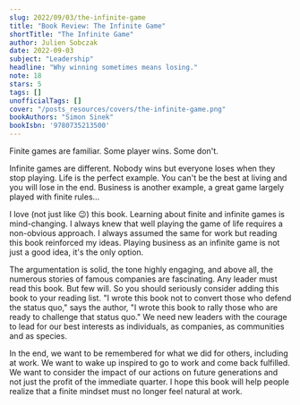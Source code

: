 ```yaml
---
slug: 2022/09/03/the-infinite-game
title: "Book Review: The Infinite Game"
shortTitle: "The Infinite Game"
author: Julien Sobczak
date: 2022-09-03
subject: "Leadership"
headline: "Why winning sometimes means losing."
note: 18
stars: 5
tags: []
unofficialTags: []
cover: "/posts_resources/covers/the-infinite-game.png"
bookAuthors: "Simon Sinek"
bookIsbn: '9780735213500'
---
```



Finite games are familiar. Some player wins. Some don't.

Infinite games are different. Nobody wins but everyone loses when they stop playing. Life is the perfect example. You can't be the best at living and you will lose in the end. Business is another example, a great game largely played with finite rules…

I love (not just like 😉) this book. Learning about finite and infinite games is mind-changing. I always knew that well playing the game of life requires a non-obvious approach. I always assumed the same for work but reading this book reinforced my ideas. Playing business as an infinite game is not just a good idea, it's the only option.

The argumentation is solid, the tone highly engaging, and above all, the numerous stories of famous companies are fascinating. Any leader must read this book. But few will. So you should seriously consider adding this book to your reading list. "I wrote this book not to convert those who defend the status quo," says the author, "I wrote this book to rally those who are ready to challenge that status quo." We need new leaders with the courage to lead for our best interests as individuals, as companies, as communities and as species.

In the end, we want to be remembered for what we did for others, including at work. We want to wake up inspired to go to work and come back fulfilled. We want to consider the impact of our actions on future generations and not just the profit of the immediate quarter. I hope this book will help people realize that a finite mindset must no longer feel natural at work.


